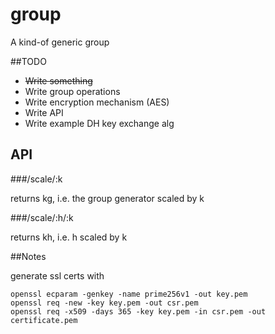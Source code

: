 # group
A kind-of generic group

##TODO

- ~~Write something~~
- Write group operations
- Write encryption mechanism (AES)
- Write API
- Write example DH key exchange alg

## API

###/scale/:k

returns kg, i.e. the group generator scaled by k

###/scale/:h/:k

returns kh, i.e. h scaled by k

##Notes

generate ssl certs with

    openssl ecparam -genkey -name prime256v1 -out key.pem
    openssl req -new -key key.pem -out csr.pem
    openssl req -x509 -days 365 -key key.pem -in csr.pem -out certificate.pem
